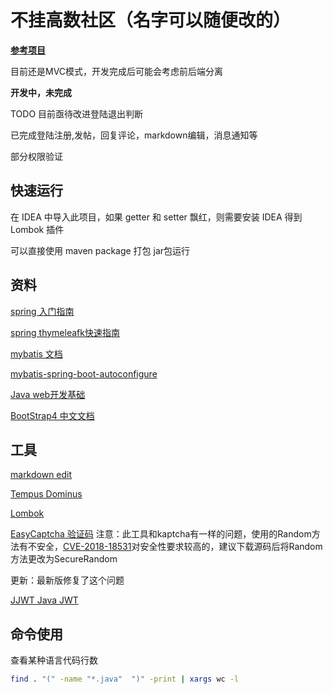 # 不挂高数社区（名字可以随便改的）

**[参考项目](https://github.com/codedrinker/community)**

目前还是MVC模式，开发完成后可能会考虑前后端分离

**开发中，未完成**

TODO 目前亟待改进登陆退出判断

已完成登陆注册,发帖，回复评论，markdown编辑，消息通知等

部分权限验证

## 快速运行

在 IDEA 中导入此项目，如果 getter 和 setter 飘红，则需要安装 IDEA 得到 Lombok 插件

可以直接使用 maven package 打包 jar包运行


## 资料
[spring 入门指南](https://spring.io/guides)

[spring thymeleafk快速指南](https://spring.io/guides/gs/serving-web-content/)

[mybatis 文档](http://www.mybatis.org/mybatis-3/zh/index.html)

[mybatis-spring-boot-autoconfigure](http://www.mybatis.org/spring-boot-starter/mybatis-spring-boot-autoconfigure/)

[Java web开发基础](http://jinxuliang.com/course/CoursePortal/Details/5a9268a9a664d72f041e0a6a)

[BootStrap4 中文文档](http://bs4.ntp.org.cn/)

## 工具
[markdown edit](https://pandao.github.io/editor.md/)

[Tempus Dominus](https://tempusdominus.github.io/bootstrap-4/)

[Lombok](https://www.projectlombok.org)

[EasyCaptcha 验证码](https://github.com/whvcse/EasyCaptcha)
注意：此工具和kaptcha有一样的问题，使用的Random方法有不安全，[CVE-2018-18531](http://www.cnnvd.org.cn/web/xxk/ldxqById.tag?CNNVD=CNNVD-201810-1111)对安全性要求较高的，建议下载源码后将Random方法更改为SecureRandom

更新：最新版修复了这个问题

[JJWT Java JWT](https://github.com/jwtk/jjwt)

## 命令使用
查看某种语言代码行数
```bash
find . "(" -name "*.java"  ")" -print | xargs wc -l
```

